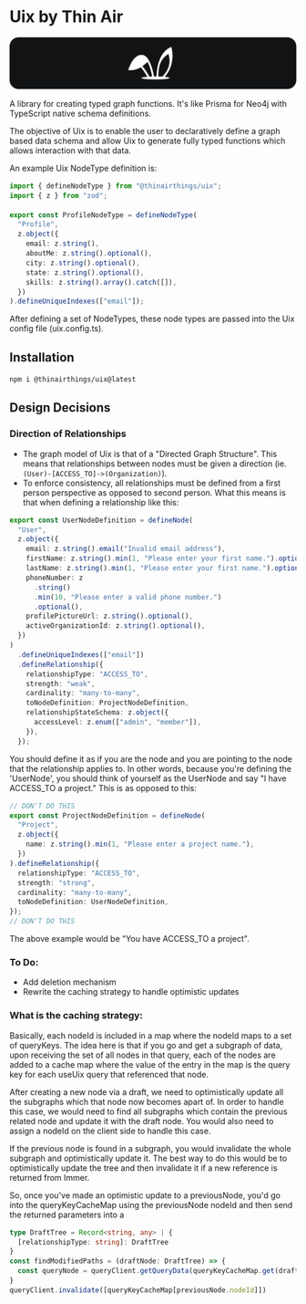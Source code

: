 # Uix by Thin Air

<p>
    <img src="readme.assets/github.banner.png">
</P>

A library for creating typed graph functions. It's like Prisma for Neo4j with TypeScript native schema definitions.

The objective of Uix is to enable the user to declaratively define a graph based data schema and allow Uix to generate fully typed functions which allows interaction with that data.

An example Uix NodeType definition is:

```typescript
import { defineNodeType } from "@thinairthings/uix";
import { z } from "zod";

export const ProfileNodeType = defineNodeType(
  "Profile",
  z.object({
    email: z.string(),
    aboutMe: z.string().optional(),
    city: z.string().optional(),
    state: z.string().optional(),
    skills: z.string().array().catch([]),
  })
).defineUniqueIndexes(["email"]);
```

After defining a set of NodeTypes, these node types are passed into the Uix config file (uix.config.ts).

## Installation

```bash
npm i @thinairthings/uix@latest
```

## Design Decisions

### Direction of Relationships

- The graph model of Uix is that of a "Directed Graph Structure". This means that relationships between nodes must be given a direction (ie. `(User)-[ACCESS_TO]->(Organization)`).
- To enforce consistency, all relationships must be defined from a first person perspective as opposed to second person. What this means is that when defining a relationship like this:

```ts
export const UserNodeDefinition = defineNode(
  "User",
  z.object({
    email: z.string().email("Invalid email address"),
    firstName: z.string().min(1, "Please enter your first name.").optional(),
    lastName: z.string().min(1, "Please enter your first name.").optional(),
    phoneNumber: z
      .string()
      .min(10, "Please enter a valid phone number.")
      .optional(),
    profilePictureUrl: z.string().optional(),
    activeOrganizationId: z.string().optional(),
  })
)
  .defineUniqueIndexes(["email"])
  .defineRelationship({
    relationshipType: "ACCESS_TO",
    strength: "weak",
    cardinality: "many-to-many",
    toNodeDefinition: ProjectNodeDefinition,
    relationshipStateSchema: z.object({
      accessLevel: z.enum(["admin", "member"]),
    }),
  });
```

You should define it as if you are the node and you are pointing to the node that the relationship applies to. In other words, because you're defining the 'UserNode', you should think of yourself as the UserNode and say "I have ACCESS_TO a project." This is as opposed to this:

```ts
// DON'T DO THIS
export const ProjectNodeDefinition = defineNode(
  "Project",
  z.object({
    name: z.string().min(1, "Please enter a project name."),
  })
).defineRelationship({
  relationshipType: "ACCESS_TO",
  strength: "strong",
  cardinality: "many-to-many",
  toNodeDefinition: UserNodeDefinition,
});
// DON'T DO THIS
```

The above example would be "You have ACCESS_TO a project".



### To Do:
- Add deletion mechanism
- Rewrite the caching strategy to handle optimistic updates

### What is the caching strategy:
Basically, each nodeId is included in a map where the nodeId maps to a set of queryKeys. The idea here is that if you go and get a subgraph of data, upon receiving the set of all nodes in that query, each of the nodes are added to a cache map where the value of the entry in the map is the query key for each useUix query that referenced that node.

After creating a new node via a draft, we need to optimistically update all the subgraphs which that node now becomes apart of. In order to handle this case, we would need to find all subgraphs which contain the previous related node and update it with the draft node. You would also need to assign a nodeId on the client side to handle this case. 

If the previous node is found in a subgraph, you would invalidate the whole subgraph and optimistically update it. The best way to do this would be to optimistically update the tree and then invalidate it if a new reference is returned from Immer.

So, once you've made an optimistic update to a previousNode, you'd go into the queryKeyCacheMap using the previousNode nodeId and then send the returned parameters into a 

```ts
type DraftTree = Record<string, any> | {
  [relationshipType: string]: DraftTree
}
const findModifiedPaths = (draftNode: DraftTree) => {
  const queryNode = queryClient.getQueryData(queryKeyCacheMap.get(draftNode.nodeId))
}
queryClient.invalidate([queryKeyCacheMap[previousNode.nodeId]])
```

